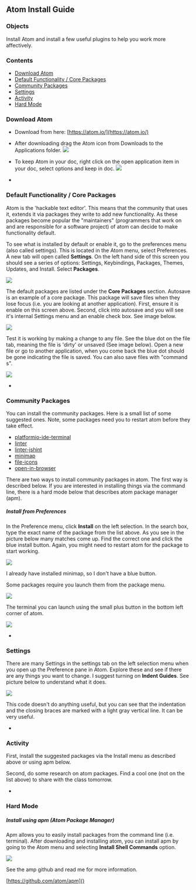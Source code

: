 ## Atom Install Guide
### Objects 
Install Atom and install a few useful plugins to help you work more affectively.

### Contents
- [Download Atom](#download-atom)
- [Default Functionality / Core Packages](#default-functionality--core-packages)
- [Community Packages](#community-packages)
- [Settings](#settings)
- [Activity](#activity)
- [Hard Mode](#hard-mode) 	

### Download Atom
- Download from here: [https://atom.io/](https://atom.io/)
- After downloading drag the Atom icon from Downloads to the Applications folder. 
![](imgs/applications.png)
- To keep Atom in your doc, right click on the open application item in your doc, select options and keep in doc.
![](imgs/keep-in-doc.png)

-

### Default Functionality / Core Packages
Atom is the 'hackable text editor'. This means that the community that uses it, extends it via packages they write to add new functionality. As these packages become popular the "maintainers" (programmers that work on and are responsible for a software project) of atom can decide to make functionality default. 

To see what is installed by default or enable it, go to the preferences menu (also called settings). This is located in the Atom menu, select Preferences. A new tab will open called **Settings**. On the left hand side of this screen you should see a series of options: Settings, Keybindings, Packages, Themes, Updates, and Install. Select **Packages**.

![](imgs/atom-setting-pane.png)

The default packages are listed under the **Core Packages** section. Autosave is an example of a core package. This package will save files when they lose focus (i.e. you are looking at another application). First, ensure it is enable on this screen above. Second, click into autosave and you will see it's internal Settings menu and an enable check box. See image below.

![](imgs/autosave-enable.png)

Test it is working by making a change to any file. See the blue dot on the file tab, meaning the file is 'dirty' or unsaved (See image below). Open a new file or go to another application, when you come back the blue dot should be gone indicating the file is saved. You can also save files with "command s".

![](imgs/atom-blue-dot.png)

-

### Community Packages

You can install the community packages. Here is a small list of some suggested ones. Note, some packages need you to restart atom before they take effect.

- [platformio-ide-terminal](https://atom.io/packages/platformio-ide-terminal)
- [linter](https://atom.io/packages/linter)
- [linter-jshint](https://atom.io/packages/linter-jshint)
- [minimap](https://atom.io/packages/minimap)
- [file-icons](https://atom.io/packages/file-icons)
- [open-in-browser](https://atom.io/packages/open-in-browser)

There are two ways to install community packages in atom. The first way is described below. If you are interested in installing things via the command line, there is a hard mode below that describes atom package manager (apm).

##### Install from Preferences
In the Preference menu, click **Install** on the left selection. In the search box, type the exact name of the package from the list above. As you see in the picture below many matches come up. Find the correct one and click the blue install button. Again, you might need to restart atom for the package to start working.

![](imgs/atom-install.png)

I already have installed minimap, so I don't have a blue button. 

Some packages require you launch them from the package menu. 

![](imgs/atom-packages-menu.png)

The terminal you can launch using the small plus button in the bottom left corner of atom. 

![](imgs/atom-terminal-plus.png)

-

### Settings 
There are many Settings in the settings tab on the left selection menu when you open up the Preference pane in Atom. Explore these and see if there are any things you want to change. I suggest turning on **Indent Guides**. See picture below to understand what it does. 

![](imgs/atom-nested-func.png)

This code doesn't do anything useful, but you can see that the indentation and the closing braces are marked with a light gray vertical line. It can be very useful.
 
-
### Activity 
First, install the suggested packages via the Install menu as described above or using apm below. 

Second, do some research on atom packages. Find a cool one (not on the list above) to share with the class tomorrow.

-
### Hard Mode

##### Install using apm (Atom Package Manager)

Apm allows you to easily install packages from the command line (i.e. terminal). After downloading and installing atom, you can install apm by going to the Atom menu and selecting **Install Shell Commands** option.

![](imgs/atom-apm.png)

See the amp github and read me for more information.

[https://github.com/atom/apm]()